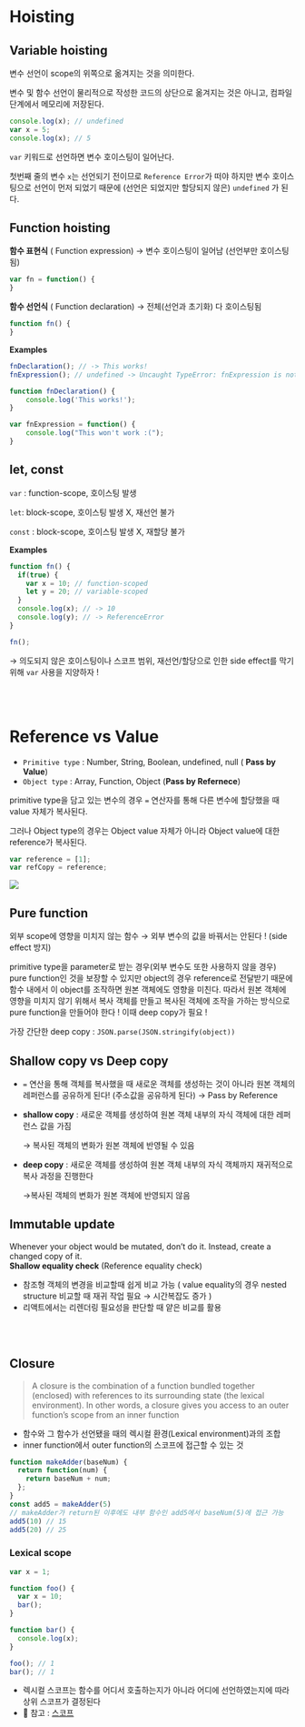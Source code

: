 # Hoisting
## Variable hoisting

변수 선언이 scope의 위쪽으로 옮겨지는 것을 의미한다. 

변수 및 함수 선언이 물리적으로 작성한 코드의 상단으로 옮겨지는 것은 아니고, 컴파일 단계에서 메모리에 저장된다.

```jsx
console.log(x); // undefined
var x = 5;
console.log(x); // 5
```

 `var` 키워드로 선언하면 변수 호이스팅이 일어난다.

첫번째 줄의 변수  `x`는 선언되기 전이므로 `Reference Error`가 떠야 하지만 변수 호이스팅으로 선언이 먼저 되었기 때문에 (선언은 되었지만 할당되지 않은) `undefined` 가 된다.

## Function hoisting

**함수 표현식** ( Function expression) → 변수 호이스팅이 일어남 (선언부만 호이스팅됨)

```jsx
var fn = function() {
}
```

**함수 선언식** ( Function declaration) → 전체(선언과 초기화) 다 호이스팅됨 

```jsx
function fn() {
}
```

**Examples**

```jsx
fnDeclaration(); // -> This works!
fnExpression(); // undefined -> Uncaught TypeError: fnExpression is not a function

function fnDeclaration() {
    console.log('This works!');
}

var fnExpression = function() {
    console.log("This won't work :(");
}
```

## let, const

`var` : function-scope, 호이스팅 발생

`let`:  block-scope, 호이스팅 발생 X, 재선언 불가

`const` : block-scope, 호이스팅 발생 X,  재할당 불가

**Examples**

```jsx
function fn() {
  if(true) {
    var x = 10; // function-scoped
    let y = 20; // variable-scoped
  }
  console.log(x); // -> 10
  console.log(y); // -> ReferenceError
}

fn();
```

→  의도되지 않은 호이스팅이나 스코프 범위, 재선언/할당으로 인한 side effect를 막기 위해  `var` 사용을 지양하자 !

 <br>
 <br>
 
# Reference vs Value

- `Primitive type` :  Number, String, Boolean, undefined, null ( **Pass by Value**)
- `Object type` : Array, Function, Object (**Pass by Refernece**)

primitive type을 담고 있는 변수의 경우 `=` 연산자를 통해 다른 변수에 할당했을 때 value 자체가 복사된다. 

그러나 Object type의 경우는 Object value 자체가 아니라 Object value에 대한 reference가 복사된다.

```jsx
var reference = [1];
var refCopy = reference;
```

![](https://s3.us-west-2.amazonaws.com/secure.notion-static.com/81aa31f9-eec7-4d1f-bc14-1bbca157402c/Untitled.png?X-Amz-Algorithm=AWS4-HMAC-SHA256&X-Amz-Credential=AKIAT73L2G45O3KS52Y5%2F20201025%2Fus-west-2%2Fs3%2Faws4_request&X-Amz-Date=20201025T041337Z&X-Amz-Expires=86400&X-Amz-Signature=4c3416348fa56498c957b9b3a0418d7f8da1701fafc1edef1157b39a69b26c26&X-Amz-SignedHeaders=host&response-content-disposition=filename%20%3D%22Untitled.png%22)

## Pure function

외부 scope에 영향을 미치지 않는 함수 → 외부 변수의 값을 바꿔서는 안된다 ! (side effect 방지)

primitive type을 parameter로 받는 경우(외부 변수도 또한 사용하지 않을 경우) pure function인 것을 보장할 수 있지만 object의 경우 reference로 전달받기 때문에 함수 내에서 이 object를 조작하면 원본 객체에도 영향을 미친다. 따라서 원본 객체에 영향을 미치지 않기 위해서 복사 객체를 만들고 복사된 객체에 조작을 가하는 방식으로 pure function을 만들어야 한다 ! 이때 deep copy가 필요 !

가장 간단한 deep copy :  `JSON.parse(JSON.stringify(object))`

## Shallow copy vs Deep copy

- `=` 연산을 통해 객체를 복사했을 때 새로운 객체를 생성하는 것이 아니라 원본 객체의 레퍼런스를 공유하게 된다! (주소값을 공유하게 된다) → Pass by Reference
- **shallow copy** : 새로운 객체를 생성하여 원본 객체 내부의 자식 객체에 대한 레퍼런스 값을 가짐

    → 복사된 객체의 변화가 원본 객체에 반영될 수 있음

- **deep copy** : 새로운 객체를 생성하여 원본 객체 내부의 자식 객체까지 재귀적으로 복사 과정을 진행한다

    →복사된 객체의 변화가 원본 객체에 반영되지 않음

## Immutable update
Whenever your object would be mutated, don’t do it. Instead, create a changed copy of it. <br>
**Shallow equality check** (Reference equality check)

- 참조형 객체의 변경을 비교할때 쉽게 비교 가능 ( value equality의 경우 nested structure 비교할 때 재귀 작업 필요 → 시간복잡도 증가 )
- 리액트에서는 리렌더링 필요성을 판단할 때 얕은 비교를 활용

<br/>
<br/>

## Closure

> A closure is the combination of a function bundled together (enclosed) with references to its surrounding state (the lexical environment). In other words, a closure gives you access to an outer function’s scope from an inner function

- 함수와 그 함수가 선언됐을 때의 렉시컬 환경(Lexical environment)과의 조합
- inner function에서 outer function의 스코프에 접근할 수 있는 것

```javascript
function makeAdder(baseNum) {
  return function(num) {
    return baseNum + num;
  };
}
const add5 = makeAdder(5)
// makeAdder가 return된 이후에도 내부 함수인 add5에서 baseNum(5)에 접근 가능
add5(10) // 15
add5(20) // 25
```

### Lexical scope

```jsx
var x = 1;

function foo() {
  var x = 10;
  bar();
}

function bar() {
  console.log(x);
}

foo(); // 1
bar(); // 1
```
- 렉시컬 스코프는 함수를 어디서 호출하는지가 아니라 어디에 선언하였는지에 따라 상위 스코프가 결정된다
- 🔗 참고 : [스코프](https://poiemaweb.com/js-scope#7-%EB%A0%89%EC%8B%9C%EC%BB%AC-%EC%8A%A4%EC%BD%94%ED%94%84)
